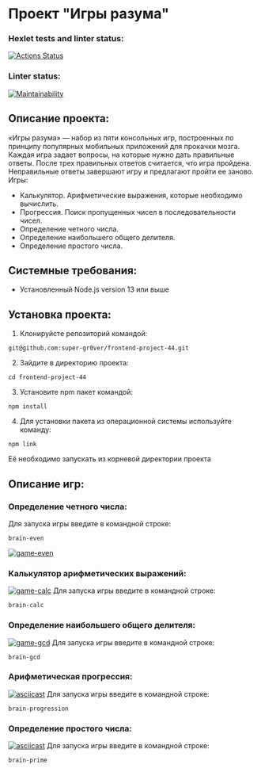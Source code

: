 # Проект "Игры разума"

### Hexlet tests and linter status:
[![Actions Status](https://github.com/super-gr0ver/frontend-project-44/workflows/hexlet-check/badge.svg)](https://github.com/super-gr0ver/frontend-project-44/actions)

### Linter status:
[![Maintainability](https://api.codeclimate.com/v1/badges/e725594b7276b16c2b9b/maintainability)](https://codeclimate.com/github/super-gr0ver/frontend-project-44/maintainability)

## Описание проекта:
«Игры разума» — набор из пяти консольных игр, построенных по принципу популярных мобильных приложений для прокачки мозга. Каждая игра задает вопросы, на которые нужно дать правильные ответы. После трех правильных ответов считается, что игра пройдена. Неправильные ответы завершают игру и предлагают пройти ее заново. Игры:

* Калькулятор. Арифметические выражения, которые необходимо вычислить.
* Прогрессия. Поиск пропущенных чисел в последовательности чисел.
* Определение четного числа.
* Определение наибольшего общего делителя.
* Определение простого числа.

## Системные требования:
* Установленный Node.js version 13 или выше

## Установка проекта:
1. Клонируйсте репозиторий командой:
```
git@github.com:super-gr0ver/frontend-project-44.git
```
2. Зайдите в директорию проекта:
```
cd frontend-project-44
```
3. Установите npm пакет командой:
```
npm install
```
4. Для установки пакета из операционной системы используйте команду: 
```
npm link 
```
Её необходимо запускать из корневой директории проекта

## Описание игр:
### Определение четного числа:
Для запуска игры  введите в командной строке:
```
brain-even
```
[![game-even](https://asciinema.org/a/sWGoEbGlPjfltrOuFRSKzZ4Mq.svg)](https://asciinema.org/a/sWGoEbGlPjfltrOuFRSKzZ4Mq)

### Калькулятор арифметических выражений:
[![game-calc](https://asciinema.org/a/Q5yKXUBzq1X24bG8rtKITEC4n.svg)](https://asciinema.org/a/Q5yKXUBzq1X24bG8rtKITEC4n)
Для запуска игры  введите в командной строке:
```
brain-calc
```

### Определение наибольшего общего делителя:
[![game-gcd](https://asciinema.org/a/GVInOVrhdxsDeXDD28lOLrBDP.svg)](https://asciinema.org/a/GVInOVrhdxsDeXDD28lOLrBDP)
Для запуска игры  введите в командной строке:
```
brain-gcd
```

### Арифметическая прогрессия:
[![asciicast](https://asciinema.org/a/HqZ4J5sOEDBfAT7zpV39Gk7n8.svg)](https://asciinema.org/a/HqZ4J5sOEDBfAT7zpV39Gk7n8)
Для запуска игры  введите в командной строке:
```
brain-progression
```

### Определение простого числа:
[![asciicast](https://asciinema.org/a/Yg6CIWyZEGMRzkCcsuMlQgq9S.svg)](https://asciinema.org/a/Yg6CIWyZEGMRzkCcsuMlQgq9S)
Для запуска игры  введите в командной строке:
```
brain-prime
```
